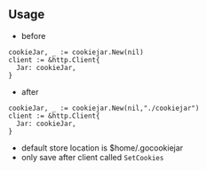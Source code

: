 ## Usage

- before

```
cookieJar, _ := cookiejar.New(nil)
client := &http.Client{
  Jar: cookieJar,
}
```

- after

```
cookieJar, _ := cookiejar.New(nil,"./cookiejar")
client := &http.Client{
  Jar: cookieJar,
}
```

- default store location is $home/.gocookiejar
- only save after client called `SetCookies`